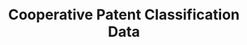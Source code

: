 ---
layout: default
bigquery: https://console.cloud.google.com/bigquery?p=patents-public-data&d=cpc&page=dataset
citation: '“Cooperative Patent Classification” by the EPO and USPTO, for public use. '
contributors: EPO, USPTO
cost: None
description: Cooperative Patent Classification Data contains the scheme and definitions
  of the Cooperative Patent Classification system for classifying patent documents.
  The CPC is the result of a partnership between the EPO and the USPTO in their joint
  effort to develop a common, internationally compatible classification system for
  technical documents, in particular patent publications, which will be used by both
  offices in the patent granting process
documentation: https://www.cooperativepatentclassification.org/cpcSchemeAndDefinitions
last_edit: 04/12/2022, 13:44:18
location: https://www.cooperativepatentclassification.org/index
maintained_by: USPTO, EPO
schema_fields:
- titleFull
- level
- notAllocatable
- breakdownCode
- title_part
- additional_only
- children
- breakdown_code
- ipcConcordant
- not_allocatable
- sizeCache
- residualReferences
- title_full
- informativeReferences
- ipc_concordant
- residual_references
- definition
- parents
- synonyms
- status
- date_revised
- limitingReferences
- child_groups
- dateRevised
- application_references
- limiting_references
- glossary
- titlePart
- applicationReferences
- childGroups
- symbol
- informative_references
shortname: cooperative_patent_classification
tags:
- patents
- science
title: Cooperative Patent Classification Data
uuid: 984374a7-16e9-4b35-9445-458daceb01bf
---